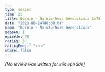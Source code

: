 ```yaml
---
type: series
time: 25
title: Boruto - Naruto Next Generations 1x78
date: "2023-08-24T00:00:00"
name: "Boruto - Naruto Next Generations"
season: 1
episode: 78
rating: 3
ratingEmoji: "⭐️⭐️⭐️"
share: false
---
```


_[No review was written for this episode]_
